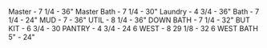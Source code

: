 Master - 7 1/4 - 36"
Master Bath - 7 1/4 - 30"
Laundry - 4 3/4 - 36"
Bath - 7 1/4 - 24"
MUD - 7 - 36"
UTIL - 8 1/4 - 36"
DOWN BATH - 7 1/4 - 32"
BUT KIT - 6 3/4 - 30
PANTRY - 4 3/4 - 24
6 WEST - 8 29 1/8 - 32
6 WEST BATH 5" - 24"